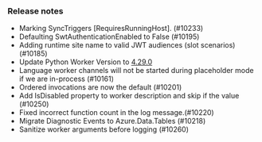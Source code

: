 ### Release notes

<!-- Please add your release notes in the following format:
- My change description (#PR)
-->
- Marking SyncTriggers [RequiresRunningHost]. (#10233)
- Defaulting SwtAuthenticationEnabled to False (#10195)
- Adding runtime site name to valid JWT audiences (slot scenarios) (#10185)
- Update Python Worker Version to [4.29.0](https://github.com/Azure/azure-functions-python-worker/releases/tag/4.28.1)
- Language worker channels will not be started during placeholder mode if we are in-process (#10161)
- Ordered invocations are now the default (#10201)
- Add IsDisabled property to worker description and skip if the value (#10250)
- Fixed incorrect function count in the log message.(#10220)
- Migrate Diagnostic Events to Azure.Data.Tables (#10218)
- Sanitize worker arguments before logging (#10260)
